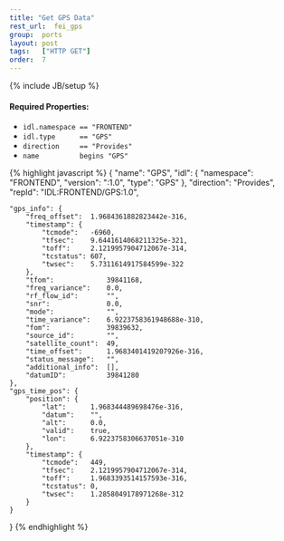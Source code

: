 ```yaml
---
title: "Get GPS Data"
rest_url:  fei_gps
group:  ports
layout: post
tags:   ["HTTP GET"]
order:  7
---
```

{% include JB/setup %}
#### Required Properties:
 * `idl.namespace == "FRONTEND"`
 * `idl.type      == "GPS"`
 * `direction     == "Provides"`
 * `name          begins "GPS"`

{% highlight javascript %}
{
    "name": "GPS", 
    "idl": {
        "namespace":    "FRONTEND", 
        "version":      ":1.0", 
        "type":         "GPS"
    }, 
    "direction": "Provides", 
    "repId": "IDL:FRONTEND/GPS:1.0", 

    "gps_info": {
        "freq_offset":  1.9684361882823442e-316, 
        "timestamp": {
            "tcmode":   -6960, 
            "tfsec":    9.6441614068211325e-321, 
            "toff":     2.1219957904712067e-314, 
            "tcstatus": 607, 
            "twsec":    5.7311614917584599e-322
        }, 
        "tfom":             39841168, 
        "freq_variance":    0.0, 
        "rf_flow_id":       "", 
        "snr":              0.0, 
        "mode":             "", 
        "time_variance":    6.9223758361948688e-310, 
        "fom":              39839632, 
        "source_id":        "", 
        "satellite_count":  49, 
        "time_offset":      1.9683401419207926e-316, 
        "status_message":   "", 
        "additional_info":  [], 
        "datumID":          39841280
    }, 
    "gps_time_pos": {
        "position": {
            "lat":      1.968344489698476e-316, 
            "datum":    "", 
            "alt":      0.0, 
            "valid":    true, 
            "lon":      6.9223758306637051e-310
        }, 
        "timestamp": {
            "tcmode":   449, 
            "tfsec":    2.1219957904712067e-314, 
            "toff":     1.9683393514157593e-316, 
            "tcstatus": 0, 
            "twsec":    1.2858049178971268e-312
        }
    }
}
{% endhighlight %}
